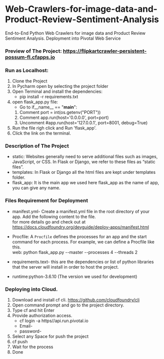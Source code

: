 # Web-Crawlers-for-image-data-and-Product-Review-Sentiment-Analysis
End-to-End Python Web Crawlers for image data and Product Review Sentiment Analysis. Deployment into Pivotal Web Service
### Preview of The Project: <https://flipkartcrawler-persistent-possum-fl.cfapps.io><br>
### Run as Localhost:
1. Clone the Project
2. In Pycharm open by selecting the project folder
3. Open Terminal and install the dependencies:
	  * pip install -r requirements.txt
4. open flask_app.py file:
    * Go to if__name__ == "__main__":
    1. Comment port = int(os.getenv("PORT"))
    2. Comment app.run(host='0.0.0.0', port=port)
    3. Uncomment #app.run(host='127.0.0.1', port=8001, debug=True)
5. Run the file righ click and Run 'flask_app'.
6. Click the link on the terminal.<br>

### Description of The Project<br>
* static: Websites generally need to serve additional files such as images, JavaScript, or CSS. In Flask or Django, we refer to these files as “static files”.
* templates: In Flask or Django all the html files are kept under templates folder.
* flask_app: It is the main app we used here flask_app as the name of app, you can give any name.
### Files Requirement for Deployment
* manifest.yml-
	Create a manifest.yml file in the root directory of your app.
	Add the following content to the file.<br>
for more details go and check out at <https://docs.cloudfoundry.org/devguide/deploy-apps/manifest.html>

* Procfile: A `Procfile` defines the processes for an app and the start command for each process. For example, we can define a Procfile like this.<br>
web: python flask_app.py   --master --processes 4 --threads 2

* requirements.text- this are the dependencies or list of python libraries that the server will install in order to host the project.

* runtime:python-3.6.10 (The version we used for development)

### Deploying into Cloud.
1. Download and install cf cli. https://github.com/cloudfoundry/cli
2. Open command prompt and go to the project directory.
3. Type cf and hit Enter
4. Provide authorization access.
	* cf login -a https//api.run.pivotal.io
	* Email-
	* password-
5. Select any Space for push the project
6. cf push
7. Wait for the process
8. Done
